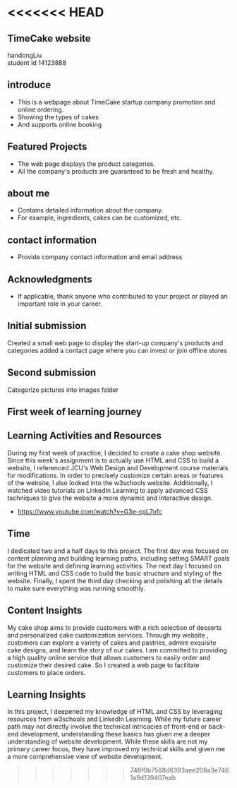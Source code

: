 <<<<<<< HEAD
=======
## TimeCake website


handongLiu  
student Id  14123888

## introduce
- This is a webpage about TimeCake startup company promotion and online ordering.
- Showing the types of cakes
- And supports online booking


## Featured Projects
- The web page displays the product categories.
- All the company's products are guaranteed to be fresh and healthy.

## about me
- Contains detailed information about the company.
- For example, ingredients, cakes can be customized, etc.

## contact information
- Provide company contact information and email address


## Acknowledgments
- If applicable, thank anyone who contributed to your project or played an important role in your career.

## Initial submission

Created a small web page to display the start-up company's products and categories added a contact page where you can invest or join offline stores

## Second submission

Categorize pictures into images folder



## First week of learning journey

## Learning Activities and Resources

During my first week of practice, I decided to create a cake shop website. Since this week's assignment is to actually use HTML and CSS to build a website, I referenced JCU's Web Design and Development course materials for modifications. In order to precisely customize certain areas or features of the website, I also looked into the w3schools website. Additionally, I watched video tutorials on LinkedIn Learning to apply advanced CSS techniques to give the website a more dynamic and interactive design.
- https://www.youtube.com/watch?v=G3e-cpL7ofc
## Time

I dedicated two and a half days to this project. The first day was focused on content planning and building learning paths, including setting SMART goals for the website and defining learning activities. The next day I focused on writing HTML and CSS code to build the basic structure and styling of the website. Finally, I spent the third day checking and polishing all the details to make sure everything was running smoothly.

## Content Insights

My cake shop aims to provide customers with a rich selection of desserts and personalized cake customization services. Through my website , customers can explore a variety of cakes and pastries, admire exquisite cake designs, and learn the story of our cakes. I am committed to providing a high quality online service that allows customers to easily order and customize their desired cake. So I created a web page to facilitate customers to place orders.

## Learning Insights

In this project, I deepened my knowledge of HTML and CSS by leveraging resources from w3schools and LinkedIn Learning. While my future career path may not directly involve the technical intricacies of front-end or back-end development, understanding these basics has given me a deeper understanding of website development. While these skills are not my primary career focus, they have improved my technical skills and given me a more comprehensive view of website development.
>>>>>>> 748f0b7588d6393aee208a3e7461a9d139407eab
